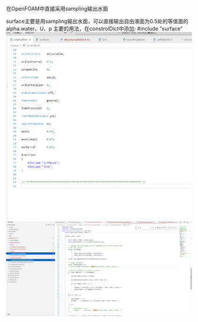 
在OpenFOAM中直接采用sampling输出水面 

surface主要是用sampling输出水面，可以直接输出自由液面为0.5处的等值面的alpha.water、U、p
主要的用法，在constrolDict中添加: #include "surface"
![image](https://github.com/byChen47/outputWaterFace/blob/main/surface.png)
![image](https://github.com/byChen47/outputWaterFace/blob/main/2024-04-08%20210017.png)

